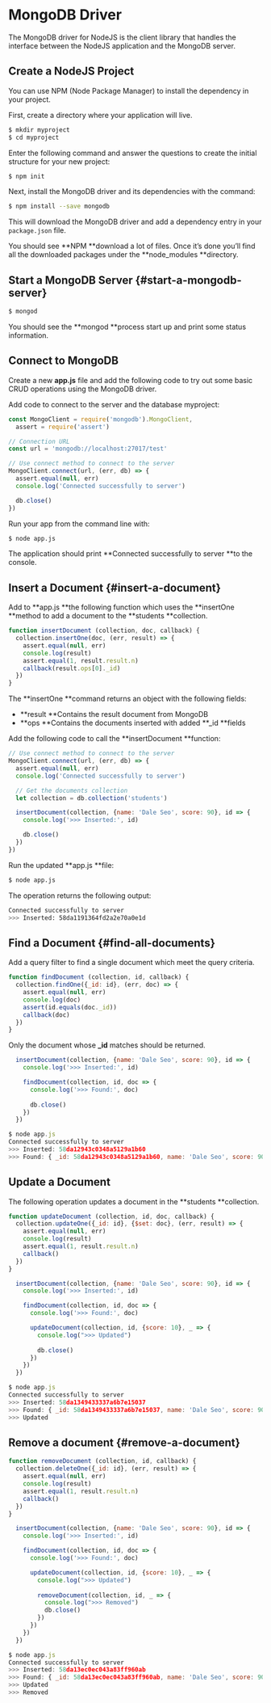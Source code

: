 # MongoDB Driver

The MongoDB driver for NodeJS is the client library that handles the interface between the NodeJS application and the MongoDB server.

## Create a NodeJS Project

You can use NPM \(Node Package Manager\) to install the dependency in your project.

First, create a directory where your application will live.

```bash
$ mkdir myproject
$ cd myproject
```

Enter the following command and answer the questions to create the initial structure for your new project:

```bash
$ npm init
```

Next, install the MongoDB driver and its dependencies with the command:

```bash
$ npm install --save mongodb
```

This will download the MongoDB driver and add a dependency entry in your `package.json` file.

You should see **NPM **download a lot of files. Once it’s done you’ll find all the downloaded packages under the **node\_modules **directory.

## Start a MongoDB Server {#start-a-mongodb-server}

```bash
$ mongod
```

You should see the **mongod **process start up and print some status information.

## Connect to MongoDB

Create a new **app.js** file and add the following code to try out some basic CRUD operations using the MongoDB driver.

Add code to connect to the server and the database myproject:

```js
const MongoClient = require('mongodb').MongoClient,
  assert = require('assert')

// Connection URL
const url = 'mongodb://localhost:27017/test'

// Use connect method to connect to the server
MongoClient.connect(url, (err, db) => {
  assert.equal(null, err)
  console.log('Connected successfully to server')

  db.close()
})
```

Run your app from the command line with:

```bash
$ node app.js
```

The application should print **Connected successfully to server **to the console.

## Insert a Document {#insert-a-document}

Add to **app.js **the following function which uses the **insertOne **method to add a document to the **students **collection.

```js
function insertDocument (collection, doc, callback) {
  collection.insertOne(doc, (err, result) => {
    assert.equal(null, err)
    console.log(result)
    assert.equal(1, result.result.n)
    callback(result.ops[0]._id)
  })
}
```

The **insertOne **command returns an object with the following fields:

* **result **Contains the result document from MongoDB
* **ops **Contains the documents inserted with added **\_id **fields

Add the following code to call the **insertDocument **function:

```js
// Use connect method to connect to the server
MongoClient.connect(url, (err, db) => {
  assert.equal(null, err)
  console.log('Connected successfully to server')

  // Get the documents collection
  let collection = db.collection('students')

  insertDocument(collection, {name: 'Dale Seo', score: 90}, id => {
    console.log('>>> Inserted:', id)

    db.close()
  })
})
```

Run the updated **app.js **file:

```bash
$ node app.js
```

The operation returns the following output:

```bash
Connected successfully to server
>>> Inserted: 58da1191364fd2a2e70a0e1d
```

## Find a Document {#find-all-documents}

Add a query filter to find a single document which meet the query criteria.

```js
function findDocument (collection, id, callback) {
  collection.findOne({_id: id}, (err, doc) => {
    assert.equal(null, err)
    console.log(doc)
    assert(id.equals(doc._id))
    callback(doc)
  })
}
```

Only the document whose **\_id** matches should be returned.

```js
  insertDocument(collection, {name: 'Dale Seo', score: 90}, id => {
    console.log('>>> Inserted:', id)

    findDocument(collection, id, doc => {
      console.log('>>> Found:', doc)
      
      db.close()
    })
  })
```

```js
$ node app.js
Connected successfully to server
>>> Inserted: 58da12943c0348a5129a1b60
>>> Found: { _id: 58da12943c0348a5129a1b60, name: 'Dale Seo', score: 90 }
```

## Update a Document

The following operation updates a document in the **students **collection.

```js
function updateDocument (collection, id, doc, callback) {
  collection.updateOne({_id: id}, {$set: doc}, (err, result) => {
    assert.equal(null, err)
    console.log(result)
    assert.equal(1, result.result.n)
    callback()
  })
}
```

```js
  insertDocument(collection, {name: 'Dale Seo', score: 90}, id => {
    console.log('>>> Inserted:', id)

    findDocument(collection, id, doc => {
      console.log('>>> Found:', doc)

      updateDocument(collection, id, {score: 10}, _ => {
        console.log(">>> Updated")
        
        db.close()
      })
    })
  })
```

```js
$ node app.js
Connected successfully to server
>>> Inserted: 58da1349433337a6b7e15037
>>> Found: { _id: 58da1349433337a6b7e15037, name: 'Dale Seo', score: 90 }
>>> Updated
```

## Remove a document {#remove-a-document}

```js
function removeDocument (collection, id, callback) {
  collection.deleteOne({_id: id}, (err, result) => {
    assert.equal(null, err)
    console.log(result)
    assert.equal(1, result.result.n)
    callback()
  })
}
```

```js
  insertDocument(collection, {name: 'Dale Seo', score: 90}, id => {
    console.log('>>> Inserted:', id)

    findDocument(collection, id, doc => {
      console.log('>>> Found:', doc)

      updateDocument(collection, id, {score: 10}, _ => {
        console.log(">>> Updated")
    
        removeDocument(collection, id, _ => {
          console.log(">>> Removed")
          db.close()
        })
      })
    })
  })
```

```js
$ node app.js
Connected successfully to server
>>> Inserted: 58da13ec0ec043a83ff960ab
>>> Found: { _id: 58da13ec0ec043a83ff960ab, name: 'Dale Seo', score: 90 }
>>> Updated
>>> Removed
```



